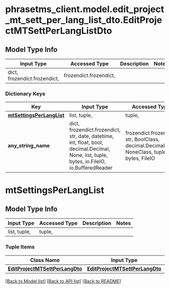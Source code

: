 # phrasetms_client.model.edit_project_mt_sett_per_lang_list_dto.EditProjectMTSettPerLangListDto

## Model Type Info

| Input Type                   | Accessed Type          | Description | Notes |
| ---------------------------- | ---------------------- | ----------- | ----- |
| dict, frozendict.frozendict, | frozendict.frozendict, |             |

### Dictionary Keys

| Key                                                 | Input Type                                                                                                                                  | Accessed Type                                                                           | Description                                                        | Notes      |
| --------------------------------------------------- | ------------------------------------------------------------------------------------------------------------------------------------------- | --------------------------------------------------------------------------------------- | ------------------------------------------------------------------ | ---------- |
| **[mtSettingsPerLangList](#mtSettingsPerLangList)** | list, tuple,                                                                                                                                | tuple,                                                                                  |                                                                    | [optional] |
| **any_string_name**                                 | dict, frozendict.frozendict, str, date, datetime, int, float, bool, decimal.Decimal, None, list, tuple, bytes, io.FileIO, io.BufferedReader | frozendict.frozendict, str, BoolClass, decimal.Decimal, NoneClass, tuple, bytes, FileIO | any string name can be used but the value must be the correct type | [optional] |

# mtSettingsPerLangList

## Model Type Info

| Input Type   | Accessed Type | Description | Notes |
| ------------ | ------------- | ----------- | ----- |
| list, tuple, | tuple,        |             |

### Tuple Items

| Class Name                                                        | Input Type                                                        | Accessed Type                                                     | Description | Notes |
| ----------------------------------------------------------------- | ----------------------------------------------------------------- | ----------------------------------------------------------------- | ----------- | ----- |
| [**EditProjectMTSettPerLangDto**](EditProjectMTSettPerLangDto.md) | [**EditProjectMTSettPerLangDto**](EditProjectMTSettPerLangDto.md) | [**EditProjectMTSettPerLangDto**](EditProjectMTSettPerLangDto.md) |             |

[[Back to Model list]](../../README.md#documentation-for-models) [[Back to API list]](../../README.md#documentation-for-api-endpoints) [[Back to README]](../../README.md)
